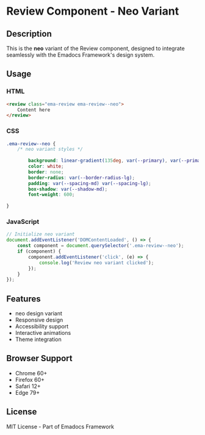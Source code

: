 # Review Component - Neo Variant

## Description
This is the **neo** variant of the Review component, designed to integrate seamlessly with the Emadocs Framework's design system.

## Usage

### HTML
```html
<review class="ema-review ema-review--neo">
    Content here
</review>
```

### CSS
```css
.ema-review--neo {
    /* neo variant styles */
    
        background: linear-gradient(135deg, var(--primary), var(--primary-dark));
        color: white;
        border: none;
        border-radius: var(--border-radius-lg);
        padding: var(--spacing-md) var(--spacing-lg);
        box-shadow: var(--shadow-md);
        font-weight: 600;
    
}
```

### JavaScript
```javascript
// Initialize neo variant
document.addEventListener('DOMContentLoaded', () => {
    const component = document.querySelector('.ema-review--neo');
    if (component) {
        component.addEventListener('click', (e) => {
            console.log('Review neo variant clicked');
        });
    }
});
```

## Features
- neo design variant
- Responsive design
- Accessibility support
- Interactive animations
- Theme integration

## Browser Support
- Chrome 60+
- Firefox 60+
- Safari 12+
- Edge 79+

## License
MIT License - Part of Emadocs Framework
